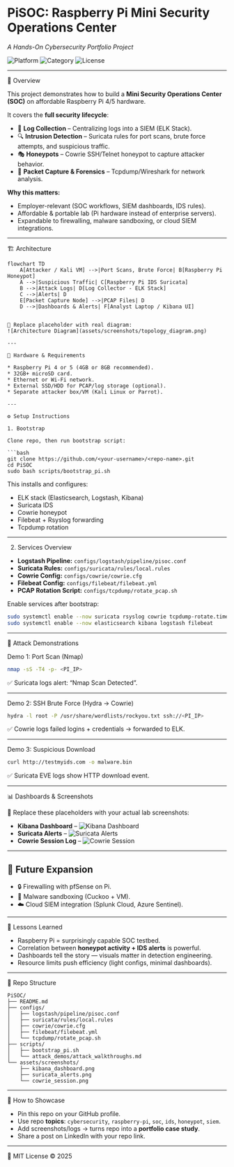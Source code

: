 # PiSOC: Raspberry Pi Mini Security Operations Center

*A Hands-On Cybersecurity Portfolio Project*

![Platform](https://img.shields.io/badge/Platform-Raspberry%20Pi%204%2F5-red)
![Category](https://img.shields.io/badge/Security-SOC%20Lab-green)
![License](https://img.shields.io/badge/License-MIT-blue)

---

📖 Overview

This project demonstrates how to build a **Mini Security Operations Center (SOC)** on affordable Raspberry Pi 4/5 hardware.

It covers the **full security lifecycle**:

* 📝 **Log Collection** – Centralizing logs into a SIEM (ELK Stack).
* 🔍 **Intrusion Detection** – Suricata rules for port scans, brute force attempts, and suspicious traffic.
* 🎭 **Honeypots** – Cowrie SSH/Telnet honeypot to capture attacker behavior.
* 📡 **Packet Capture & Forensics** – Tcpdump/Wireshark for network analysis.

**Why this matters:**

* Employer-relevant (SOC workflows, SIEM dashboards, IDS rules).
* Affordable & portable lab (Pi hardware instead of enterprise servers).
* Expandable to firewalling, malware sandboxing, or cloud SIEM integrations.

---

🏗️ Architecture

```mermaid
flowchart TD
    A[Attacker / Kali VM] -->|Port Scans, Brute Force| B[Raspberry Pi Honeypot]
    A -->|Suspicious Traffic| C[Raspberry Pi IDS Suricata]
    B -->|Attack Logs| D[Log Collector - ELK Stack]
    C -->|Alerts| D
    E[Packet Capture Node] -->|PCAP Files| D
    D -->|Dashboards & Alerts| F[Analyst Laptop / Kibana UI]


📸 Replace placeholder with real diagram:
![Architecture Diagram](assets/screenshots/topology_diagram.png)

---

🔧 Hardware & Requirements

* Raspberry Pi 4 or 5 (4GB or 8GB recommended).
* 32GB+ microSD card.
* Ethernet or Wi-Fi network.
* External SSD/HDD for PCAP/log storage (optional).
* Separate attacker box/VM (Kali Linux or Parrot).

---

⚙️ Setup Instructions

1. Bootstrap

Clone repo, then run bootstrap script:

```bash
git clone https://github.com/<your-username>/<repo-name>.git
cd PiSOC
sudo bash scripts/bootstrap_pi.sh
```

This installs and configures:

* ELK stack (Elasticsearch, Logstash, Kibana)
* Suricata IDS
* Cowrie honeypot
* Filebeat + Rsyslog forwarding
* Tcpdump rotation

---

2. Services Overview

* **Logstash Pipeline:** `configs/logstash/pipeline/pisoc.conf`
* **Suricata Rules:** `configs/suricata/rules/local.rules`
* **Cowrie Config:** `configs/cowrie/cowrie.cfg`
* **Filebeat Config:** `configs/filebeat/filebeat.yml`
* **PCAP Rotation Script:** `configs/tcpdump/rotate_pcap.sh`

Enable services after bootstrap:

```bash
sudo systemctl enable --now suricata rsyslog cowrie tcpdump-rotate.timer
sudo systemctl enable --now elasticsearch kibana logstash filebeat
```

---

🧪 Attack Demonstrations

Demo 1: Port Scan (Nmap)

```bash
nmap -sS -T4 -p- <PI_IP>
```

✅ Suricata logs alert: “Nmap Scan Detected”.

---

Demo 2: SSH Brute Force (Hydra → Cowrie)

```bash
hydra -l root -P /usr/share/wordlists/rockyou.txt ssh://<PI_IP>
```

✅ Cowrie logs failed logins + credentials → forwarded to ELK.

---

Demo 3: Suspicious Download

```bash
curl http://testmyids.com -o malware.bin
```

✅ Suricata EVE logs show HTTP download event.

---

📊 Dashboards & Screenshots

📸 Replace these placeholders with your actual lab screenshots:

* **Kibana Dashboard** – ![Kibana Dashboard](assets/screenshots/kibana_dashboard.png)
* **Suricata Alerts** – ![Suricata Alerts](assets/screenshots/suricata_alerts.png)
* **Cowrie Session Log** – ![Cowrie Session](assets/screenshots/cowrie_session.png)

---

## 🚀 Future Expansion

* 🔒 Firewalling with pfSense on Pi.
* 🧪 Malware sandboxing (Cuckoo + VM).
* ☁️ Cloud SIEM integration (Splunk Cloud, Azure Sentinel).

---

📝 Lessons Learned

* Raspberry Pi = surprisingly capable SOC testbed.
* Correlation between **honeypot activity + IDS alerts** is powerful.
* Dashboards tell the story — visuals matter in detection engineering.
* Resource limits push efficiency (light configs, minimal dashboards).

---

📌 Repo Structure

```
PiSOC/
├── README.md
├── configs/
│   ├── logstash/pipeline/pisoc.conf
│   ├── suricata/rules/local.rules
│   ├── cowrie/cowrie.cfg
│   ├── filebeat/filebeat.yml
│   └── tcpdump/rotate_pcap.sh
├── scripts/
│   ├── bootstrap_pi.sh
│   └── attack_demos/attack_walkthroughs.md
└── assets/screenshots/
    ├── kibana_dashboard.png
    ├── suricata_alerts.png
    └── cowrie_session.png
```

---

📣 How to Showcase

* Pin this repo on your GitHub profile.
* Use repo **topics**: `cybersecurity`, `raspberry-pi`, `soc`, `ids`, `honeypot`, `siem`.
* Add screenshots/logs → turns repo into a **portfolio case study**.
* Share a post on LinkedIn with your repo link.

---

🔗 MIT License © 2025
